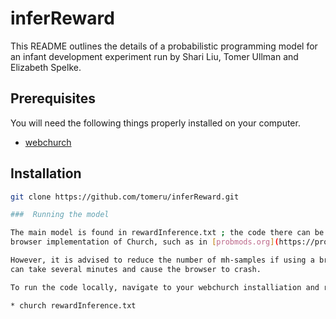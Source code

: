 # inferReward

This README outlines the details of a probabilistic programming model for an infant development experiment 
run by Shari Liu, Tomer Ullman and Elizabeth Spelke. 

## Prerequisites

You will need the following things properly installed on your computer.

* [webchurch](https://github.com/probmods/webchurch)


## Installation

```bash
git clone https://github.com/tomeru/inferReward.git

###  Running the model

The main model is found in rewardInference.txt ; the code there can be directly pasted into a
browser implementation of Church, such as in [probmods.org](https://probmods.org).

However, it is advised to reduce the number of mh-samples if using a browser, as inference
can take several minutes and cause the browser to crash.

To run the code locally, navigate to your webchurch installiation and run:

* church rewardInference.txt





